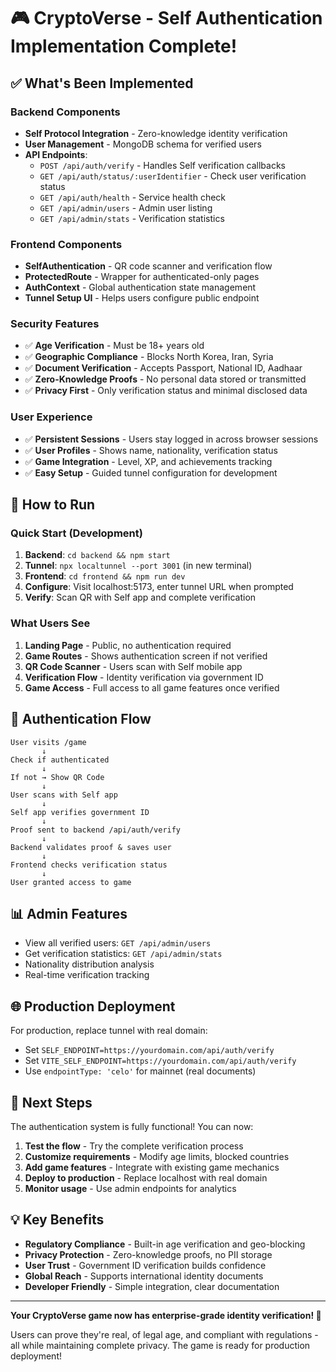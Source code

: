 # 🎮 CryptoVerse - Self Authentication Implementation Complete! 

## ✅ What's Been Implemented

### Backend Components
- **Self Protocol Integration** - Zero-knowledge identity verification
- **User Management** - MongoDB schema for verified users
- **API Endpoints**:
  - `POST /api/auth/verify` - Handles Self verification callbacks
  - `GET /api/auth/status/:userIdentifier` - Check user verification status
  - `GET /api/auth/health` - Service health check
  - `GET /api/admin/users` - Admin user listing
  - `GET /api/admin/stats` - Verification statistics

### Frontend Components
- **SelfAuthentication** - QR code scanner and verification flow
- **ProtectedRoute** - Wrapper for authenticated-only pages
- **AuthContext** - Global authentication state management
- **Tunnel Setup UI** - Helps users configure public endpoint

### Security Features
- ✅ **Age Verification** - Must be 18+ years old
- ✅ **Geographic Compliance** - Blocks North Korea, Iran, Syria
- ✅ **Document Verification** - Accepts Passport, National ID, Aadhaar
- ✅ **Zero-Knowledge Proofs** - No personal data stored or transmitted
- ✅ **Privacy First** - Only verification status and minimal disclosed data

### User Experience
- ✅ **Persistent Sessions** - Users stay logged in across browser sessions
- ✅ **User Profiles** - Shows name, nationality, verification status
- ✅ **Game Integration** - Level, XP, and achievements tracking
- ✅ **Easy Setup** - Guided tunnel configuration for development

## 🚀 How to Run

### Quick Start (Development)
1. **Backend**: `cd backend && npm start`
2. **Tunnel**: `npx localtunnel --port 3001` (in new terminal)
3. **Frontend**: `cd frontend && npm run dev`
4. **Configure**: Visit localhost:5173, enter tunnel URL when prompted
5. **Verify**: Scan QR with Self app and complete verification

### What Users See
1. **Landing Page** - Public, no authentication required
2. **Game Routes** - Shows authentication screen if not verified
3. **QR Code Scanner** - Users scan with Self mobile app
4. **Verification Flow** - Identity verification via government ID
5. **Game Access** - Full access to all game features once verified

## 🔐 Authentication Flow

```
User visits /game
       ↓
Check if authenticated
       ↓
If not → Show QR Code
       ↓
User scans with Self app
       ↓
Self app verifies government ID
       ↓
Proof sent to backend /api/auth/verify
       ↓
Backend validates proof & saves user
       ↓
Frontend checks verification status
       ↓
User granted access to game
```

## 📊 Admin Features

- View all verified users: `GET /api/admin/users`
- Get verification statistics: `GET /api/admin/stats`
- Nationality distribution analysis
- Real-time verification tracking

## 🌐 Production Deployment

For production, replace tunnel with real domain:
- Set `SELF_ENDPOINT=https://yourdomain.com/api/auth/verify`
- Set `VITE_SELF_ENDPOINT=https://yourdomain.com/api/auth/verify`
- Use `endpointType: 'celo'` for mainnet (real documents)

## 📝 Next Steps

The authentication system is fully functional! You can now:

1. **Test the flow** - Try the complete verification process
2. **Customize requirements** - Modify age limits, blocked countries
3. **Add game features** - Integrate with existing game mechanics
4. **Deploy to production** - Replace localhost with real domain
5. **Monitor usage** - Use admin endpoints for analytics

## 💡 Key Benefits

- **Regulatory Compliance** - Built-in age verification and geo-blocking
- **Privacy Protection** - Zero-knowledge proofs, no PII storage  
- **User Trust** - Government ID verification builds confidence
- **Global Reach** - Supports international identity documents
- **Developer Friendly** - Simple integration, clear documentation

---

**Your CryptoVerse game now has enterprise-grade identity verification! 🎉**

Users can prove they're real, of legal age, and compliant with regulations - all while maintaining complete privacy. The game is ready for production deployment!